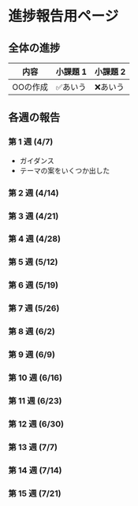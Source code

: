 # 進捗報告用ページ

## 全体の進捗

|  内容  |  小課題 1  |   小課題 2  |
| ---- | ---- | ---- |
|  OOの作成  |  ✅あいう  |  ❌あいう  |

## 各週の報告

### 第 1 週 (4/7)

* ガイダンス
* テーマの案をいくつか出した

### 第 2 週 (4/14)

### 第 3 週 (4/21)

### 第 4 週 (4/28)

### 第 5 週 (5/12)

### 第 6 週 (5/19)

### 第 7 週 (5/26)

### 第 8 週 (6/2)

### 第 9 週 (6/9)

### 第 10 週 (6/16)

### 第 11 週 (6/23)

### 第 12 週 (6/30)

### 第 13 週 (7/7)

### 第 14 週 (7/14)

### 第 15 週 (7/21)
